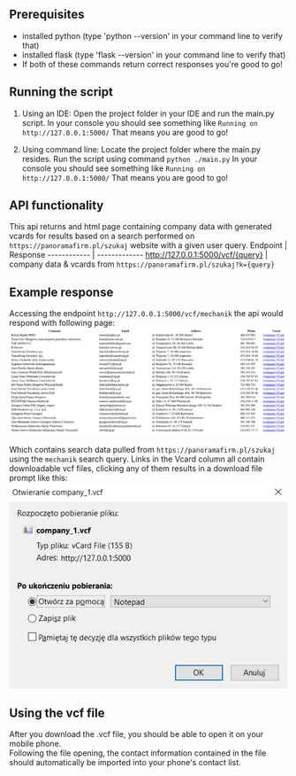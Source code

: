 ## Prerequisites
* installed python (type 'python --version' in your command line to verify that)
* installed flask (type 'flask --version' in your command line to verify that)
* If both of these commands return correct responses you're good to go!

## Running the script

1. Using an IDE:
Open the project folder in your IDE and run the main.py script.
In your console you should see something like `Running on http://127.0.0.1:5000/`
That means you are good to go!

1. Using command line:
Locate the project folder where the main.py resides.
Run the script using command `python ./main.py`
In your console you should see something like `Running on http://127.0.0.1:5000/`
That means you are good to go!

## API functionality
This api returns and html page containing company data with generated vcards
for results based on a search performed on `https://panoramafirm.pl/szukaj` website with a given user query.
Endpoint | Response
------------ | -------------
http://127.0.0.1:5000/vcf/{query} | company data & vcards from `https://panoramafirm.pl/szukaj?k={query}`

## Example response
Accessing the endpoint `http://127.0.0.1:5000/vcf/mechanik` the api would respond with following page:
![Response](page.png)

Which contains search data pulled from `https://panoramafirm.pl/szukaj` using the `mechanik` 
search query. Links in the Vcard column all contain downloadable vcf files, clicking any of them
results in a download file prompt like this:
![Prompt](prompt.png)

## Using the vcf file
After you download the .vcf file, you should be able to open it on your mobile phone.  
Following the file opening, the contact information contained in the file should automatically
be imported into your phone's contact list.